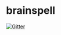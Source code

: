 # brainspell

[![Gitter](https://badges.gitter.im/Join%20Chat.svg)](https://gitter.im/BIDS-collaborative/brainspell?utm_source=badge&utm_medium=badge&utm_campaign=pr-badge&utm_content=badge)